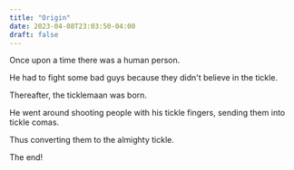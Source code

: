 ```yaml
---
title: "Origin"
date: 2023-04-08T23:03:50-04:00
draft: false
---
```


Once upon a time there was a human person.

He had to fight some bad guys
because they didn't believe in the tickle.

Thereafter, the ticklemaan was born.

He went around shooting people with his tickle fingers, sending them
into tickle comas.

Thus converting them to the almighty tickle.

The end!

